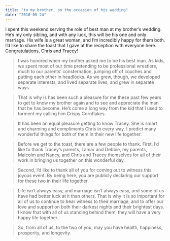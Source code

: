 ```yaml
---
title: "to my brother, on the occasion of his wedding"
date: "2010-05-24"
---
```


I spent this weekend serving the role of best man at my brother’s wedding. He’s my only sibling, and with any luck, this will be his one and only marriage. His wife is a great woman, and I’m incredibly happy for them both. I’d like to share the toast that I gave at the reception with everyone here. Congratulations, Chris and Tracey!  

> I was honored when my brother asked me to be his best man. As kids, we spent most of our time pretending to be professional wrestlers, much to our parents’ consternation, jumping off of couches and putting each other in headlocks. As we grew, though, we developed separate interests, and lived separate lives, and grew in separate ways.

> That is why is has been such a pleasure for me these past few years to get to know my brother again and to see and appreciate the man that he has become. He’s come a long way from the kid that I used to torment my calling him Crispy Cornflakes.

> It has been an equal pleasure getting to know Tracey. She is smart and charming and compliments Chris in every way. I predict many wonderful things for both of them in their new life together.

> Before we get to the toast, there are a few people to thank. First, I’d like to thank Tracey’s parents, Lamar and Debbie, my parents, Malcolm and Nancy, and Chris and Tracey themselves for all of their work in bringing us together on this wonderful day.

> Second, I’d like to thank all of you for coming out to witness this joyous event. By being here, you are publicly declaring our support for these two in their life together.

> Life isn’t always easy, and marriage isn’t always easy, and some of us have had better luck at it than others. That is why it is so important for all of us to continue to bear witness to their marriage, and to offer our love and support on both their darkest nights and their brightest days. I know that with all of us standing behind them, they will have a very happy life together.

> So, from all of us, to the two of you, may you have health, happiness, prosperity, and longevity.
